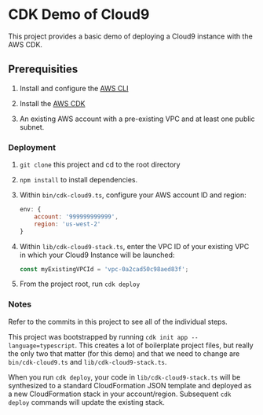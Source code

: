 # CDK Demo of Cloud9

This project provides a basic demo of deploying a Cloud9 instance with the AWS CDK. 

## Prerequisities

1. Install and configure the [AWS CLI](https://aws.amazon.com/cli/)

1. Install the [AWS CDK](https://docs.aws.amazon.com/cdk/latest/guide/getting_started.html#getting_started_install)

1. An existing AWS account with a pre-existing VPC and at least one public subnet. 

### Deployment

1. `git clone` this project and cd to the root directory

1. `npm install` to install dependencies. 

1. Within `bin/cdk-cloud9.ts`, configure your AWS account ID and region:

    ```js
    env: {
        account: '999999999999',
        region: 'us-west-2'
    }
    ```

1. Within `lib/cdk-cloud9-stack.ts`, enter the VPC ID of your existing VPC in which your Cloud9 Instance will be launched: 

    ```js
    const myExistingVPCId = 'vpc-0a2cad50c98aed83f';
    ```

1. From the project root, run `cdk deploy`

### Notes

Refer to the commits in this project to see all of the individual steps. 

This project was bootstrapped by running `cdk init app --language=typescript`. This creates a lot of boilerplate project files, but really the only two that matter (for this demo) and that we need to change are `bin/cdk-cloud9.ts` and `lib/cdk-cloud9-stack.ts`.

When you run `cdk deploy`, your code in `lib/cdk-cloud9-stack.ts` will be synthesized to a standard CloudFormation JSON template and deployed as a new CloudFormation stack in your account/region. Subsequent `cdk deploy` commands will update the existing stack. 